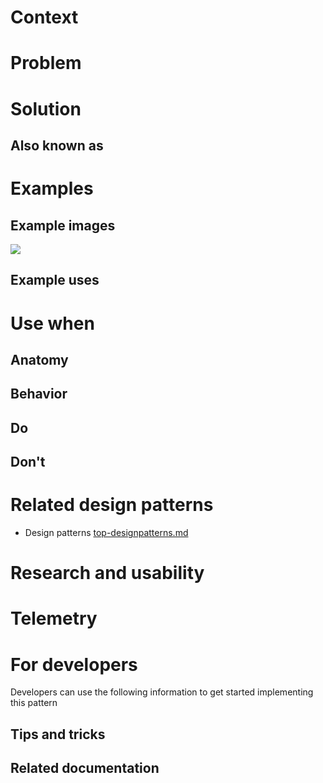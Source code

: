 <!-- This is the template to use when creating a new design pattern document -->
<a name="name"></a>
# 
<!-- Fill in the name above and then write a short description of the design pattern.  For example
"Forms are the manner in which we gather and validate user input."
-->

<a name="context"></a>
# Context
<!-- Short description of the context.  For example, "Users input information when managing Azure resources." -->

<a name="problem"></a>
# Problem
<!-- Short description of the problem.  For example, 
"Users need to input information to create, deploy and configure resources."
-->

<a name="solution"></a>
# Solution
<!-- Short description of the solution For example 
"The portal offers several input methods with consistent field and form validation to ensure users can easily input information and understand whether that info is valid.  " 
-->

<a name="solution-also-known-as"></a>
## Also known as
<!-- Bulleted list of other terms used to describe the solution, if any -->

<a name="examples"></a>
# Examples

<a name="examples-example-images"></a>
## Example images
<!-- Include example image of the solution in the portal -->
<div style="max-width:800px">
<img alttext="Example image" src="../media/<folder>/<image_name>.png"  />
</div>

<a name="examples-example-uses"></a>
## Example uses
<!-- Descriptions and ideally deep links into the portal for running examples -->

<a name="use-when"></a>
# Use when
<!-- Description of when to use this solution.  For example "User is creating a resource" -->

<a name="use-when-anatomy"></a>
## Anatomy
<!-- Image demonstrating the solution with numerical callouts to the solution components.
     Bulleted list of the callouts with explanations of each
-->

<a name="use-when-behavior"></a>
## Behavior
<!-- Description of overall behavior -->

<a name="use-when-do"></a>
## Do
<!-- Bulleted list of reminders for best practices-->

<a name="use-when-don-t"></a>
## Don&#39;t
<!-- Bulleted list of things to avoid -->

<a name="related-design-patterns"></a>
# Related design patterns
<!-- Links to related design patterns.  Always include the link to the readme -->
* Design patterns [top-designpatterns.md](top-designpatterns.md)

<a name="research-and-usability"></a>
# Research and usability
<!-- Links to the research for the solution -->

<a name="telemetry"></a>
# Telemetry
<!-- Links to portal telemetry showing the solution usage -->

<a name="for-developers"></a>
# For developers
Developers can use the following information to get started implementing this pattern

<a name="for-developers-tips-and-tricks"></a>
## Tips and tricks
<!-- Bulleted list of tips and tricks for developers -->

<a name="for-developers-related-documentation"></a>
## Related documentation
<!-- Links to related developer docs -->
